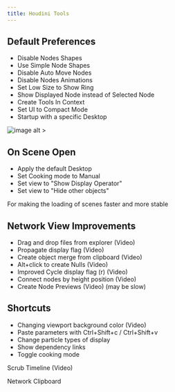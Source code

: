 ```yaml
---
title: Houdini Tools
---
```


## Default Preferences



* Disable Nodes Shapes  
* Use Simple Node Shapes  
* Disable Auto Move Nodes  
* Disable Nodes Animations  
* Set Low Size to Show Ring  
* Show Displayed Node instead of Selected Node  
* Create Tools In Context  
* Set UI to Compact Mode  
* Startup with a specific Desktop  

![image alt >](/medias/first_launch.png.jpg)



## On Scene Open 

* Apply the default Desktop  
* Set Cooking mode to Manual  
* Set view to "Show Display Operator"  
* Set view to "Hide other objects"

For making the loading of scenes faster and more stable 



## Network View Improvements

* Drag and drop files from explorer (Video)  
* Propagate display flag  (Video)  
* Create object merge from clipboard (Video)  
* Alt+click to create Nulls (Video)  
* Improved Cycle display flag (r) (Video)  
* Connect nodes by height position (Video)  
* Create Node Previews (Video) (may be slow) 




## Shortcuts 

* Changing viewport background color  (Video)  
* Paste parameters with Ctrl+Shift+c / Ctrl+Shift+v  
* Change particle types of display  
* Show dependency links
* Toggle cooking mode   


Scrub Timeline (Video) 

Network Clipboard 
